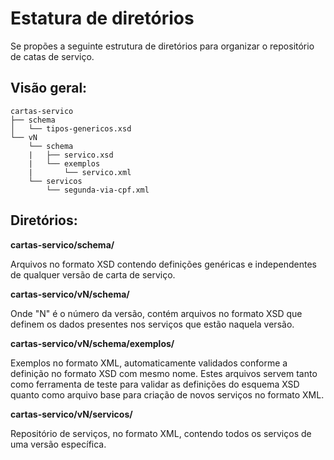 # Estatura de diretórios

Se propões a seguinte estrutura de diretórios para organizar o repositório de catas de serviço.

## Visão geral:

```
cartas-servico
├── schema
│   └── tipos-genericos.xsd
└── vN
    └── schema
    |   ├── servico.xsd
    |   └── exemplos
    |       └── servico.xml
    └── servicos
        └── segunda-via-cpf.xml
```

## Diretórios:

**cartas-servico/schema/**

Arquivos no formato XSD contendo definições genéricas e independentes de qualquer versão de carta de serviço.

**cartas-servico/vN/schema/**

Onde "N" é o número da versão, contém arquivos no formato XSD que definem os dados presentes nos serviços que estão naquela versão.

**cartas-servico/vN/schema/exemplos/**

Exemplos no formato XML, automaticamente validados conforme a definição no formato XSD com mesmo nome.
Estes arquivos servem tanto como ferramenta de teste para validar as definições do esquema XSD quanto como arquivo base para criação de novos serviços no formato XML.

**cartas-servico/vN/servicos/**

Repositório de serviços, no formato XML, contendo todos os serviços de uma versão específica.
